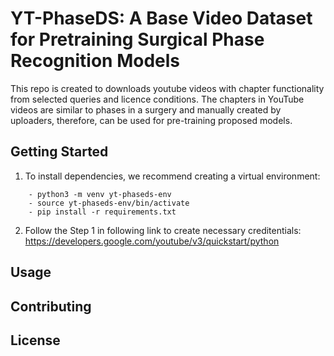 # YT-PhaseDS: A Base Video Dataset for Pretraining Surgical Phase Recognition Models 

This repo is created to downloads youtube videos with chapter functionality from selected queries and licence conditions. The chapters in YouTube videos are similar to phases in a surgery and manually created by uploaders, therefore, can be used for pre-training proposed models. 

## Getting Started

1. To install dependencies, we recommend creating a virtual environment:
```
    - python3 -m venv yt-phaseds-env
    - source yt-phaseds-env/bin/activate
    - pip install -r requirements.txt
```
2. Follow the Step 1 in following link to create necessary creditentials: https://developers.google.com/youtube/v3/quickstart/python 


## Usage

## Contributing

## License
